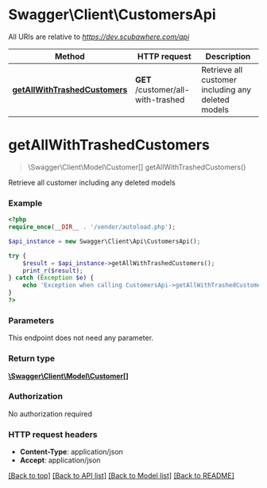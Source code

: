 # Swagger\Client\CustomersApi

All URIs are relative to *https://dev.scubawhere.com/api*

Method | HTTP request | Description
------------- | ------------- | -------------
[**getAllWithTrashedCustomers**](CustomersApi.md#getAllWithTrashedCustomers) | **GET** /customer/all-with-trashed | Retrieve all customer including any deleted models


# **getAllWithTrashedCustomers**
> \Swagger\Client\Model\Customer[] getAllWithTrashedCustomers()

Retrieve all customer including any deleted models

### Example
```php
<?php
require_once(__DIR__ . '/vendor/autoload.php');

$api_instance = new Swagger\Client\Api\CustomersApi();

try {
    $result = $api_instance->getAllWithTrashedCustomers();
    print_r($result);
} catch (Exception $e) {
    echo 'Exception when calling CustomersApi->getAllWithTrashedCustomers: ', $e->getMessage(), PHP_EOL;
}
?>
```

### Parameters
This endpoint does not need any parameter.

### Return type

[**\Swagger\Client\Model\Customer[]**](../Model/Customer.md)

### Authorization

No authorization required

### HTTP request headers

 - **Content-Type**: application/json
 - **Accept**: application/json

[[Back to top]](#) [[Back to API list]](../../README.md#documentation-for-api-endpoints) [[Back to Model list]](../../README.md#documentation-for-models) [[Back to README]](../../README.md)

